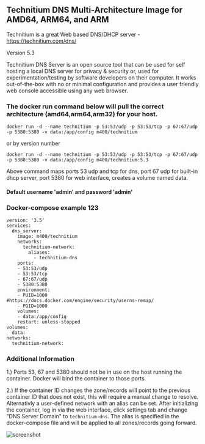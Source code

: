 ## Technitium DNS Multi-Architecture Image for AMD64, ARM64, and ARM
Technitium is a great Web based DNS/DHCP server - https://technitium.com/dns/

Version 5.3

Technitium DNS Server is an open source tool that can be used for self hosting a local DNS server for privacy & security or, used for experimentation/testing by software developers on their computer. It works out-of-the-box with no or minimal configuration and provides a user friendly web console accessible using any web browser.

### The docker run command below will pull the correct architecture (amd64,arm64,arm32) for your host.

`docker run -d --name technitium -p 53:53/udp -p 53:53/tcp -p 67:67/udp -p 5380:5380 -v data:/app/config m400/technitium`

or by version number  

`docker run -d --name technitium -p 53:53/udp -p 53:53/tcp -p 67:67/udp -p 5380:5380 -v data:/app/config m400/technitium:5.3`

Above command maps ports 53 udp and tcp for dns, port 67 udp for built-in dhcp server, port 5380 for web interface, creates a volume named data. 

#### Default username 'admin' and password 'admin'

### Docker-compose example 123
```
version: '3.5'
services:
  dns_server:
    image: m400/technitium
    networks:
      technitium-network:
        aliases:
          - technitium-dns
    ports:
    - 53:53/udp
    - 53:53/tcp
    - 67:67/udp
    - 5380:5380
    environment:
    - PUID=1000                  #https://docs.docker.com/engine/security/userns-remap/
    - PGID=1000
    volumes:
    - data:/app/config
    restart: unless-stopped
volumes:
  data:
networks:
  technitium-network:

```

### Additional Information
1.) Ports 53, 67 and 5380 should not be in use on the host running the container. Docker will bind the container to those ports.

2.) If the container ID changes the zone/records will point to the previous container ID that does not exist, this will require a manual change to resolve.
Alternativly a user-defined network with an alias can be set. After initializing the container, log in via the web interface, click settings tab and change "DNS Server Domain" to `technitium-dns`. The alias is specified in the docker-compose file and will be applied to all zones/records going forward.
	

![screenshot](https://user-images.githubusercontent.com/47049792/89482326-a3ec5800-d767-11ea-96c9-f87e3412ded3.jpeg)

